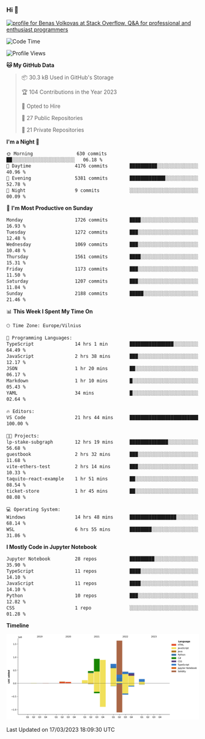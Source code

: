 ### Hi 👋
<a href="https://stackoverflow.com/users/14954249/benas-volkovas"><img src="https://stackoverflow.com/users/flair/14954249.png?theme=dark" width="208" height="58" alt="profile for Benas Volkovas at Stack Overflow, Q&amp;A for professional and enthusiast programmers" title="profile for Benas Volkovas at Stack Overflow, Q&amp;A for professional and enthusiast programmers"></a>

<!--START_SECTION:waka-->
![Code Time](http://img.shields.io/badge/Code%20Time-1%2C337%20hrs%2039%20mins-blue)

![Profile Views](http://img.shields.io/badge/Profile%20Views-0-blue)

**🐱 My GitHub Data** 

> 📦 30.3 kB Used in GitHub's Storage 
 > 
> 🏆 104 Contributions in the Year 2023
 > 
> 💼 Opted to Hire
 > 
> 📜 27 Public Repositories 
 > 
> 🔑 21 Private Repositories 
 > 
**I'm a Night 🦉** 

```text
🌞 Morning                630 commits         ██░░░░░░░░░░░░░░░░░░░░░░░   06.18 % 
🌆 Daytime                4176 commits        ██████████░░░░░░░░░░░░░░░   40.96 % 
🌃 Evening                5381 commits        █████████████░░░░░░░░░░░░   52.78 % 
🌙 Night                  9 commits           ░░░░░░░░░░░░░░░░░░░░░░░░░   00.09 % 
```
📅 **I'm Most Productive on Sunday** 

```text
Monday                   1726 commits        ████░░░░░░░░░░░░░░░░░░░░░   16.93 % 
Tuesday                  1272 commits        ███░░░░░░░░░░░░░░░░░░░░░░   12.48 % 
Wednesday                1069 commits        ███░░░░░░░░░░░░░░░░░░░░░░   10.48 % 
Thursday                 1561 commits        ████░░░░░░░░░░░░░░░░░░░░░   15.31 % 
Friday                   1173 commits        ███░░░░░░░░░░░░░░░░░░░░░░   11.50 % 
Saturday                 1207 commits        ███░░░░░░░░░░░░░░░░░░░░░░   11.84 % 
Sunday                   2188 commits        █████░░░░░░░░░░░░░░░░░░░░   21.46 % 
```


📊 **This Week I Spent My Time On** 

```text
🕑︎ Time Zone: Europe/Vilnius

💬 Programming Languages: 
TypeScript               14 hrs 1 min        ████████████████░░░░░░░░░   64.49 % 
JavaScript               2 hrs 38 mins       ███░░░░░░░░░░░░░░░░░░░░░░   12.17 % 
JSON                     1 hr 20 mins        ██░░░░░░░░░░░░░░░░░░░░░░░   06.17 % 
Markdown                 1 hr 10 mins        █░░░░░░░░░░░░░░░░░░░░░░░░   05.43 % 
YAML                     34 mins             █░░░░░░░░░░░░░░░░░░░░░░░░   02.64 % 

🔥 Editors: 
VS Code                  21 hrs 44 mins      █████████████████████████   100.00 % 

🐱‍💻 Projects: 
lp-stake-subgraph        12 hrs 19 mins      ██████████████░░░░░░░░░░░   56.68 % 
guestbook                2 hrs 32 mins       ███░░░░░░░░░░░░░░░░░░░░░░   11.68 % 
vite-ethers-test         2 hrs 14 mins       ███░░░░░░░░░░░░░░░░░░░░░░   10.33 % 
taquito-react-example    1 hr 51 mins        ██░░░░░░░░░░░░░░░░░░░░░░░   08.54 % 
ticket-store             1 hr 45 mins        ██░░░░░░░░░░░░░░░░░░░░░░░   08.08 % 

💻 Operating System: 
Windows                  14 hrs 48 mins      █████████████████░░░░░░░░   68.14 % 
WSL                      6 hrs 55 mins       ████████░░░░░░░░░░░░░░░░░   31.86 % 
```

**I Mostly Code in Jupyter Notebook** 

```text
Jupyter Notebook         28 repos            █████████░░░░░░░░░░░░░░░░   35.90 % 
TypeScript               11 repos            ████░░░░░░░░░░░░░░░░░░░░░   14.10 % 
JavaScript               11 repos            ████░░░░░░░░░░░░░░░░░░░░░   14.10 % 
Python                   10 repos            ███░░░░░░░░░░░░░░░░░░░░░░   12.82 % 
CSS                      1 repo              ░░░░░░░░░░░░░░░░░░░░░░░░░   01.28 % 
```



**Timeline**

![Lines of Code chart](https://raw.githubusercontent.com/BenasVolkovas/BenasVolkovas/main/assets/bar_graph.png)


 Last Updated on 17/03/2023 18:09:30 UTC
<!--END_SECTION:waka-->
